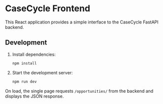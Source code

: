 # CaseCycle Frontend

This React application provides a simple interface to the CaseCycle FastAPI backend.

## Development

1. Install dependencies:
   ```bash
   npm install
   ```
2. Start the development server:
   ```bash
   npm run dev
   ```

On load, the single page requests `/opportunities/` from the backend and displays the JSON response.

